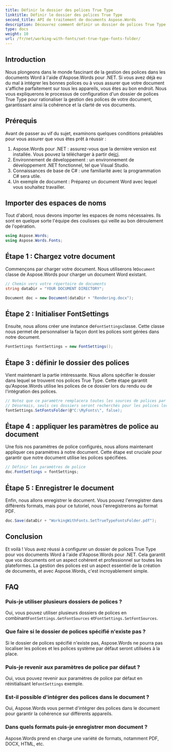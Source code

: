 ```yaml
---
title: Définir le dossier des polices True Type
linktitle: Définir le dossier des polices True Type
second_title: API de traitement de documents Aspose.Words
description: Découvrez comment définir un dossier de polices True Type dans des documents Word à l'aide d'Aspose.Words pour .NET. Suivez notre guide détaillé étape par étape pour garantir une gestion cohérente des polices.
type: docs
weight: 10
url: /fr/net/working-with-fonts/set-true-type-fonts-folder/
---
```

## Introduction

Nous plongeons dans le monde fascinant de la gestion des polices dans les documents Word à l'aide d'Aspose.Words pour .NET. Si vous avez déjà eu du mal à intégrer les bonnes polices ou à vous assurer que votre document s'affiche parfaitement sur tous les appareils, vous êtes au bon endroit. Nous vous expliquerons le processus de configuration d'un dossier de polices True Type pour rationaliser la gestion des polices de votre document, garantissant ainsi la cohérence et la clarté de vos documents.

## Prérequis

Avant de passer au vif du sujet, examinons quelques conditions préalables pour vous assurer que vous êtes prêt à réussir :

1.  Aspose.Words pour .NET : assurez-vous que la dernière version est installée. Vous pouvez la télécharger à partir de[ici](https://releases.aspose.com/words/net/).
2. Environnement de développement : un environnement de développement .NET fonctionnel, tel que Visual Studio.
3. Connaissances de base de C# : une familiarité avec la programmation C# sera utile.
4. Un exemple de document : Préparez un document Word avec lequel vous souhaitez travailler.

## Importer des espaces de noms

Tout d'abord, nous devons importer les espaces de noms nécessaires. Ils sont en quelque sorte l'équipe des coulisses qui veille au bon déroulement de l'opération.

```csharp
using Aspose.Words;
using Aspose.Words.Fonts;
```

## Étape 1 : Chargez votre document

 Commençons par charger votre document. Nous utiliserons le`Document` classe de Aspose.Words pour charger un document Word existant.

```csharp
// Chemin vers votre répertoire de documents
string dataDir = "YOUR DOCUMENT DIRECTORY";

Document doc = new Document(dataDir + "Rendering.docx");
```

## Étape 2 : Initialiser FontSettings

 Ensuite, nous allons créer une instance de`FontSettings`classe. Cette classe nous permet de personnaliser la façon dont les polices sont gérées dans notre document.

```csharp
FontSettings fontSettings = new FontSettings();
```

## Étape 3 : définir le dossier des polices

Vient maintenant la partie intéressante. Nous allons spécifier le dossier dans lequel se trouvent nos polices True Type. Cette étape garantit qu'Aspose.Words utilise les polices de ce dossier lors du rendu ou de l'intégration des polices.

```csharp
// Notez que ce paramètre remplacera toutes les sources de polices par défaut recherchées par défaut.
// Désormais, seuls ces dossiers seront recherchés pour les polices lors du rendu ou de l'incorporation des polices.
fontSettings.SetFontsFolder(@"C:\MyFonts\", false);
```

## Étape 4 : appliquer les paramètres de police au document

Une fois nos paramètres de police configurés, nous allons maintenant appliquer ces paramètres à notre document. Cette étape est cruciale pour garantir que notre document utilise les polices spécifiées.

```csharp
// Définir les paramètres de police
doc.FontSettings = fontSettings;
```

## Étape 5 : Enregistrer le document

Enfin, nous allons enregistrer le document. Vous pouvez l'enregistrer dans différents formats, mais pour ce tutoriel, nous l'enregistrerons au format PDF.

```csharp
doc.Save(dataDir + "WorkingWithFonts.SetTrueTypeFontsFolder.pdf");
```

## Conclusion

Et voilà ! Vous avez réussi à configurer un dossier de polices True Type pour vos documents Word à l'aide d'Aspose.Words pour .NET. Cela garantit que vos documents ont un aspect cohérent et professionnel sur toutes les plateformes. La gestion des polices est un aspect essentiel de la création de documents, et avec Aspose.Words, c'est incroyablement simple.

## FAQ

### Puis-je utiliser plusieurs dossiers de polices ?
 Oui, vous pouvez utiliser plusieurs dossiers de polices en combinant`FontSettings.GetFontSources` et`FontSettings.SetFontSources`.

### Que faire si le dossier de polices spécifié n'existe pas ?
Si le dossier de polices spécifié n'existe pas, Aspose.Words ne pourra pas localiser les polices et les polices système par défaut seront utilisées à la place.

### Puis-je revenir aux paramètres de police par défaut ?
 Oui, vous pouvez revenir aux paramètres de police par défaut en réinitialisant le`FontSettings` exemple.

### Est-il possible d'intégrer des polices dans le document ?
Oui, Aspose.Words vous permet d'intégrer des polices dans le document pour garantir la cohérence sur différents appareils.

### Dans quels formats puis-je enregistrer mon document ?
Aspose.Words prend en charge une variété de formats, notamment PDF, DOCX, HTML, etc.